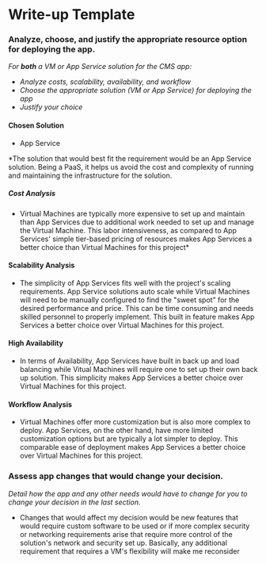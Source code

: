 # Write-up Template

### Analyze, choose, and justify the appropriate resource option for deploying the app.

*For **both** a VM or App Service solution for the CMS app:*
- *Analyze costs, scalability, availability, and workflow*
- *Choose the appropriate solution (VM or App Service) for deploying the app*
- *Justify your choice*

#### Chosen Solution
- App Service

*The solution that would best fit the requirement would be an App Service solution. Being a PaaS, it helps us avoid the cost and complexity of running and maintaining the infrastructure for the solution.

##### Cost Analysis

- Virtual Machines are typically more expensive to set up and maintain than App Services due to additional work needed to set up and manage the Virtual Machine. This labor intensiveness, as compared to App Services' simple tier-based pricing of resources makes App Services a better choice than Virtual Machines for this project*

#### Scalability Analysis
- The simplicity of App Services fits well with the project's scaling requirements. App Service solutions auto scale while Virtual Machines will need to be manually configured to find the "sweet spot" for the desired performance and price. This can be time consuming and needs skilled personnel to properly implement. This built in feature makes App Services a better choice over Virtual Machines for this project.

#### High Availability
- In terms of Availability, App Services have built in back up and load balancing while Vitual Machines will require one to set up their own back up solution. This simplicity makes App Services a better choice over Virtual Machines for this project.

#### Workflow Analysis
- Virtual Machines offer more customization but is also more complex to deploy. App Services, on the other hand, have more limited customization options but are typically a lot simpler to deploy. This comparable ease of deployment makes App Services a better choice over Virtual Machines for this project.

### Assess app changes that would change your decision.

*Detail how the app and any other needs would have to change for you to change your decision in the last section.* 

- Changes that would affect my decision would be new features that would require custom software to be used or if  more complex security or networking requirements arise that require more control of the solution's network and security set up. Basically, any additional requirement that requires a VM's flexibility will make me reconsider
